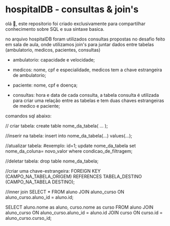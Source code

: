 # hospitalDB - consultas & join's

olá 👋, este repositorio foi criado exclusivamente para compartilhar conhecimento sobre SQL e sua sintaxe basica.

no arquivo hospitalDB foram utilizados consultas propostas no desafio feito em sala de aula, onde utilizamos
join's para juntar dados entre tabelas (ambulatorio, medicos, pacientes, consultas)

- ambulatorio: capacidade e velocidade;

- medicos: nome, cpf e especialidade,
    medicos tem a chave estrangeira de ambulatorio;
    
- paciente: nome, cpf e doença;

- consultas: hora e data de cada consulta,
    a tabela consulta é utilizada para criar uma relação 
    entre as tabelas e tem duas chaves estrangeiras de 
    medico e paciente;
    
    
comandos sql abaixo:

// criar tabela:
  create table nome_da_tabela(
    ...
  );

//inserir na tabela:
  insert into nome_da_tabela(...) values(...);

//atualizar tabela:                                   #exemplo: id=1;
  update nome_da_tabela set nome_da_coluna= novo_valor where condicao_de_filtragem;

//deletar tabela:
  drop table nome_da_tabela;

//criar uma chave-estrangeira:
  FOREIGN KEY (CAMPO_NA_TABELA_ORIGEM)
  REFERENCES TABELA_DESTINO (CAMPO_NA_TABELA DESTINO);


//inner join
  SELECT * FROM aluno
  JOIN aluno_curso ON aluno_curso.aluno_id = aluno.id;


  SELECT aluno.nome as aluno,
         curso.nome as curso
    FROM aluno
    JOIN aluno_curso ON aluno_curso.aluno_id = aluno.id
    JOIN curso ON curso.id = aluno_curso.curso_id;


